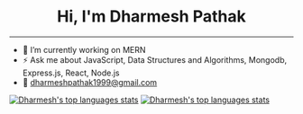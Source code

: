 <h1 align="center">Hi, I'm Dharmesh Pathak</h1>
<hr>


- 🔭 I’m currently working on MERN
- ⚡ Ask me about JavaScript, Data Structures and Algorithms, Mongodb, Express.js, React, Node.js
- 📩 <a href="mailto:dharmeshpathak1999@gmail.com">dharmeshpathak1999@gmail.com</a>


[![Dharmesh's top languages stats](https://github-readme-stats.vercel.app/api/top-langs/?username=dharmeshpathak&theme=dark)](https://github.com/dharmeshpathak/dharmeshpathak) 
[![Dharmesh's top languages stats](https://github-readme-stats.vercel.app/api?username=dharmeshpathak&show_icons=true&theme=dark)](https://github.com/dharmeshpathak/dharmeshpathak)
